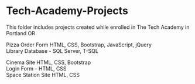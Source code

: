# Tech-Academy-Projects
This folder includes projects created while enrolled in The Tech Academy in Portland OR


Pizza Order Form    HTML, CSS, Bootstrap, JavaScript, jQuery <br>
Library Database -  SQL Server, T-SQL <br>

Cinema Site         HTML, CSS, Bootstrap <br>
Login Form -        HTML, CSS <br>
Space Station Site  HTML, CSS <br>

